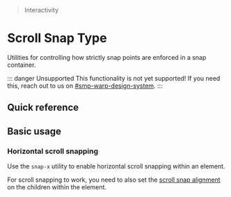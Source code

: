 > Interactivity

# Scroll Snap Type
Utilities for controlling how strictly snap points are enforced in a snap container.

::: danger Unsupported
This functionality is not yet supported! If you need this, reach out to us on [#smp-warp-design-system](https://sch-chat.slack.com/archives/C04P0GYTHPV).
:::

## Quick reference

<qr-table />

## Basic usage

### Horizontal scroll snapping
Use the `snap-x` utility to enable horizontal scroll snapping within an element.

For scroll snapping to work, you need to also set the [scroll snap alignment](./scroll-snap-align) on the children within the element.

